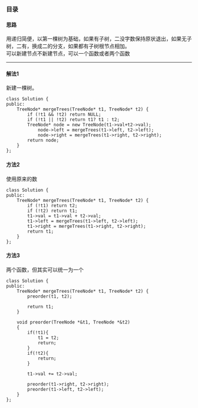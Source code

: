 ### 目录
#### 思路
用递归简便，以第一棵树为基础，如果有子树，二没字数保持原状退出，如果无子树，二有，换成二的分支，如果都有子树根节点相加。    
可以新建节点不新建节点，可以一个函数或者两个函数

---
 
#### 解法1
新建一棵树。

```  
class Solution {
public:
    TreeNode* mergeTrees(TreeNode* t1, TreeNode* t2) {
        if (!t1 && !t2) return NULL;
        if (!t1 || !t2) return t1? t1 : t2;
        TreeNode* node = new TreeNode(t1->val+t2->val);
            node->left = mergeTrees(t1->left, t2->left);
            node->right = mergeTrees(t1->right, t2->right);
        return node; 
    }
};
```  

#### 方法2  
使用原来的数     

```    
class Solution {
public:
    TreeNode* mergeTrees(TreeNode* t1, TreeNode* t2) {
        if (!t1) return t2;
        if (!t2) return t1;
        t1->val = t1->val + t2->val;
        t1->left = mergeTrees(t1->left, t2->left);
        t1->right = mergeTrees(t1->right, t2->right);
        return t1; 
    }
};
```  

#### 方法3 
两个函数，但其实可以统一为一个

```  
class Solution {
public:
    TreeNode* mergeTrees(TreeNode* t1, TreeNode* t2) {
        preorder(t1, t2);
        
        return t1;
    }
    
    void preorder(TreeNode *&t1, TreeNode *&t2)
    {
        if(!t1){
            t1 = t2;
            return;
        } 
        if(!t2){
            return;
        }
        
        t1->val += t2->val;
        
        preorder(t1->right, t2->right);
        preorder(t1->left, t2->left);
    }
};
```

 





